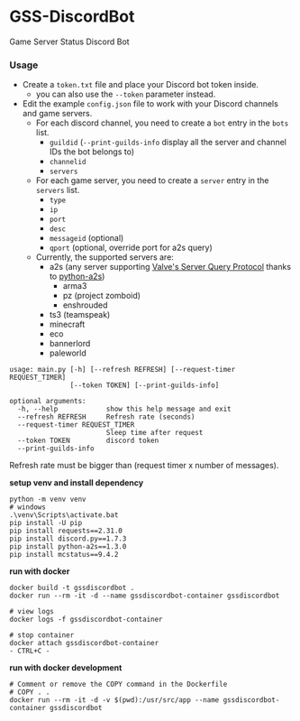 # GSS-DiscordBot
Game Server Status Discord Bot

### Usage

* Create a `token.txt` file and place your Discord bot token inside.
  * you can also use the `--token` parameter instead.
* Edit the example `config.json` file to work with your Discord channels and game servers.
  * For each discord channel, you need to create a `bot` entry in the `bots` list.
    * `guildid` (`--print-guilds-info` display all the server and channel IDs the bot belongs to)
    * `channelid`
    * `servers`
  * For each game server, you need to create a `server` entry in the `servers` list.
    * `type`
    * `ip`
    * `port`
    * `desc`
    * `messageid` (optional)
    * `qport` (optional, override port for a2s query)
  * Currently, the supported servers are:
    * a2s (any server supporting [Valve's Server Query Protocol](https://developer.valvesoftware.com/wiki/Server_queries)
    thanks to [python-a2s](https://github.com/Yepoleb/python-a2s))
      * arma3
      * pz (project zomboid)
      * enshrouded
    * ts3 (teamspeak)
    * minecraft
    * eco
    * bannerlord
    * paleworld

```
usage: main.py [-h] [--refresh REFRESH] [--request-timer REQUEST_TIMER]
               [--token TOKEN] [--print-guilds-info]

optional arguments:
  -h, --help            show this help message and exit
  --refresh REFRESH     Refresh rate (seconds)
  --request-timer REQUEST_TIMER
                        Sleep time after request
  --token TOKEN         discord token
  --print-guilds-info

```
Refresh rate must be bigger than (request timer x number of messages).


**setup venv and install dependency**
```
python -m venv venv
# windows
.\venv\Scripts\activate.bat
pip install -U pip
pip install requests==2.31.0
pip install discord.py==1.7.3
pip install python-a2s==1.3.0
pip install mcstatus==9.4.2
```

**run with docker**
```
docker build -t gssdiscordbot .
docker run --rm -it -d --name gssdiscordbot-container gssdiscordbot

# view logs
docker logs -f gssdiscordbot-container

# stop container
docker attach gssdiscordbot-container
- CTRL+C -
```

**run with docker development**
```
# Comment or remove the COPY command in the Dockerfile
# COPY . .
docker run --rm -it -d -v $(pwd):/usr/src/app --name gssdiscordbot-container gssdiscordbot
```
